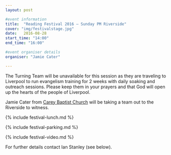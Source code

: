 ```yaml
---
layout: post

#event information
title:  "Reading Festival 2016 – Sunday PM Riverside" 
cover: "img/festivalstage.jpg"
date:   2016-08-28
start_time: "14:00"
end_time: "16:00"

#event organiser details
organiser: "Jamie Cater"

---
```


The Turning Team will be unavailable for this session as they are traveling to Liverpool to run evangelism training for 2 weeks with daily soaking and outreach sessions. Please keep them in your prayers and that God will open up the hearts of the people of Liverpool.

Jamie Cater from [Carey Baptist Church](http://www.careybaptistchurch.org.uk) will be taking a team out to the Riverside to witness.

{% include festival-lunch.md %}

{% include festival-parking.md %}

{% include festival-video.md %}

For further details contact Ian Stanley (see below).
